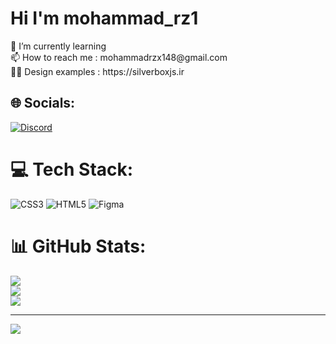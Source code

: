 <h1 >Hi I'm mohammad_rz1</h1>
🌱 I’m currently learning<br>📫 How to reach me : mohammadrzx148@gmail.com<br>👨‍💻 Design examples : https://silverboxjs.ir<br>


## 🌐 Socials:
[![Discord](https://img.shields.io/badge/Discord-%237289DA.svg?logo=discord&logoColor=white)](https://discord.gg/mohammad_rz1#2960) 

# 💻 Tech Stack:
![CSS3](https://img.shields.io/badge/css3-%231572B6.svg?style=for-the-badge&logo=css3&logoColor=white) ![HTML5](https://img.shields.io/badge/html5-%23E34F26.svg?style=for-the-badge&logo=html5&logoColor=white) 	![Figma](https://img.shields.io/badge/figma-%23F24E1E.svg?style=for-the-badge&logo=figma&logoColor=white)
# 📊 GitHub Stats:
![](https://github-readme-stats.vercel.app/api?username=mohammadrz1&theme=dark&hide_border=false&include_all_commits=true&count_private=true)<br/>
![](https://github-readme-streak-stats.herokuapp.com/?user=mohammadrz1&theme=dark&hide_border=false)<br/>
![](https://github-readme-stats.vercel.app/api/top-langs/?username=mohammadrz1&theme=dark&hide_border=false&include_all_commits=true&count_private=true&layout=compact)


---
[![](https://visitcount.itsvg.in/api?id=mohammadrz1&icon=5&color=3)](https://visitcount.itsvg.in)

<!-- Proudly created with GPRM ( https://gprm.itsvg.in ) -->
